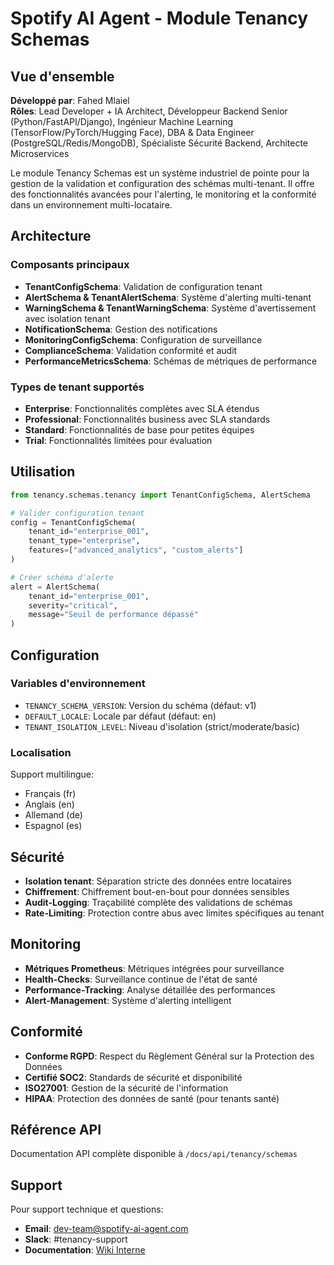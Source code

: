 # Spotify AI Agent - Module Tenancy Schemas

## Vue d'ensemble

**Développé par**: Fahed Mlaiel  
**Rôles**: Lead Developer + IA Architect, Développeur Backend Senior (Python/FastAPI/Django), Ingénieur Machine Learning (TensorFlow/PyTorch/Hugging Face), DBA & Data Engineer (PostgreSQL/Redis/MongoDB), Spécialiste Sécurité Backend, Architecte Microservices

Le module Tenancy Schemas est un système industriel de pointe pour la gestion de la validation et configuration des schémas multi-tenant. Il offre des fonctionnalités avancées pour l'alerting, le monitoring et la conformité dans un environnement multi-locataire.

## Architecture

### Composants principaux

- **TenantConfigSchema**: Validation de configuration tenant
- **AlertSchema & TenantAlertSchema**: Système d'alerting multi-tenant
- **WarningSchema & TenantWarningSchema**: Système d'avertissement avec isolation tenant
- **NotificationSchema**: Gestion des notifications
- **MonitoringConfigSchema**: Configuration de surveillance
- **ComplianceSchema**: Validation conformité et audit
- **PerformanceMetricsSchema**: Schémas de métriques de performance

### Types de tenant supportés

- **Enterprise**: Fonctionnalités complètes avec SLA étendus
- **Professional**: Fonctionnalités business avec SLA standards
- **Standard**: Fonctionnalités de base pour petites équipes
- **Trial**: Fonctionnalités limitées pour évaluation

## Utilisation

```python
from tenancy.schemas.tenancy import TenantConfigSchema, AlertSchema

# Valider configuration tenant
config = TenantConfigSchema(
    tenant_id="enterprise_001",
    tenant_type="enterprise",
    features=["advanced_analytics", "custom_alerts"]
)

# Créer schéma d'alerte
alert = AlertSchema(
    tenant_id="enterprise_001",
    severity="critical",
    message="Seuil de performance dépassé"
)
```

## Configuration

### Variables d'environnement

- `TENANCY_SCHEMA_VERSION`: Version du schéma (défaut: v1)
- `DEFAULT_LOCALE`: Locale par défaut (défaut: en)
- `TENANT_ISOLATION_LEVEL`: Niveau d'isolation (strict/moderate/basic)

### Localisation

Support multilingue:
- Français (fr)
- Anglais (en)
- Allemand (de)
- Espagnol (es)

## Sécurité

- **Isolation tenant**: Séparation stricte des données entre locataires
- **Chiffrement**: Chiffrement bout-en-bout pour données sensibles
- **Audit-Logging**: Traçabilité complète des validations de schémas
- **Rate-Limiting**: Protection contre abus avec limites spécifiques au tenant

## Monitoring

- **Métriques Prometheus**: Métriques intégrées pour surveillance
- **Health-Checks**: Surveillance continue de l'état de santé
- **Performance-Tracking**: Analyse détaillée des performances
- **Alert-Management**: Système d'alerting intelligent

## Conformité

- **Conforme RGPD**: Respect du Règlement Général sur la Protection des Données
- **Certifié SOC2**: Standards de sécurité et disponibilité
- **ISO27001**: Gestion de la sécurité de l'information
- **HIPAA**: Protection des données de santé (pour tenants santé)

## Référence API

Documentation API complète disponible à `/docs/api/tenancy/schemas`

## Support

Pour support technique et questions:
- **Email**: dev-team@spotify-ai-agent.com
- **Slack**: #tenancy-support
- **Documentation**: [Wiki Interne](wiki/tenancy/schemas)
